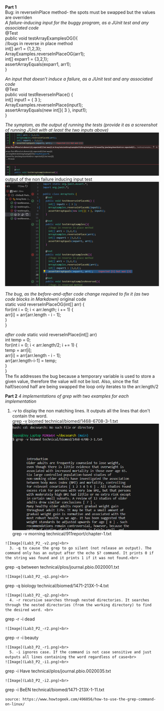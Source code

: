 **Part 1** <br>
Bug: in reverseInPlace method- the spots must be swapped but the values are overriden <br>
*A failure-inducing input for the buggy program, as a JUnit test and any associated code* <br>
  @Test <br>
  public void testArrayExamplesOG(){ <br>
    //bugs in reverse in place method <br>
    int[] arr1 = {1,2,3}; <br>
    ArrayExamples.reverseInPlaceOG(arr1); <br>
    int[] exparr1 = {3,2,1}; <br>
    assertArrayEquals(exparr1, arr1); <br>
  } <br>

*An input that doesn’t induce a failure, as a JUnit test and any associated code <br>*
	@Test <br>
	public void testReverseInPlace() { <br>
    int[] input1 = { 3 }; <br>
    ArrayExamples.reverseInPlace(input1); <br>
    assertArrayEquals(new int[]{ 3 }, input1); <br>
	} <br>

*The symptom, as the output of running the tests (provide it as a screenshot of running JUnit with at least the two inputs above)*
![Image](Lab3_Symptom.png)<br>
output of the non failure inducing input test 
![Image](Lab3_Symptom2.png)<br>


*The bug, as the before-and-after code change required to fix it (as two code blocks in Markdown)*
  original code <br>
  static void reverseInPlaceOG(int[] arr) { <br>
    for(int i = 0; i < arr.length; i += 1) { <br>
      arr[i] = arr[arr.length - i - 1]; <br>
    } <br>
  }<br>

*after code*
  static void reverseInPlace(int[] arr) <br>
    int temp = 0; <br>
    for(int i = 0; i < arr.length/2; i += 1) { <br>
      temp = arr[i]; <br>
      arr[i] = arr[arr.length - i - 1]; <br>
      arr[arr.length-i-1] = temp; <br>
    } <br>
  } <br>
The fix addresses the bug because a temporary variable is used to store a given value, therefore the value will not be lost. Also, since the fist half/second half are being swapped the loop only iterates to the arr.length/2

  **Part 2**
  *4 implementations of grep with two examples for each implementation* <br>
  1.   -v to display the non matching lines. It outputs all the lines that don't contain the word.<br>
    grep -v biomed technical/biomed/1468-6708-3-1.txt
![Image](Lab3_P2_-v1.png)<br>
grep -v morning technical/911report/chapter-1.txt
``` <br>
![Image](Lab3_P2_-v2.png)<br>
  3. -q to cause the grep to go silent (not release an output). The command only has an output after the echo $? command. It prints 0 if the string was found and it prints 1 if it was not found.<br>
  ```
grep -q between technical/plos/journal.pbio.0020001.txt
``` <br>
![Image](Lab3_P2_-q1.png)<br>
```
grep -q biology technical/biomed/1471-213X-1-4.txt
``` <br>
![Image](Lab3_P2_-q2.png)<br>
  4. -r recursive searches through nested directories. It searches through the nested directories (from the working directory) to find the desired word. <br>
```
grep -r -i dead
``` <br>
![Image](Lab3_P2_-r2.png)<br>
```
grep -r -i beauty
``` <br>
![Image](Lab3_P2_-r1.png)<br>
  5. -i ignores case. If the command is not case sensitive and just outputs all lines containing the word regardless of case<br>
![Image](Lab3_P2_-i1.png)<br>
```
grep -i Have technical/plos/journal.pbio.0020035.txt
```
![Image](Lab3_P2_-i2.png)<br>
```
grep -i BeEN technical/biomed/1471-213X-1-11.txt
``` <br>
source: https://www.howtogeek.com/496056/how-to-use-the-grep-command-on-linux/ 
